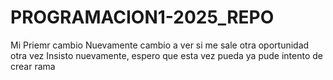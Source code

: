 # PROGRAMACION1-2025_REPO
Mi Priemr cambio
Nuevamente cambio a ver si me sale
otra oportunidad
otra vez
Insisto
nuevamente, espero que esta vez pueda
ya pude
intento de crear rama
